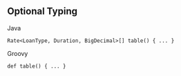 ## Optional Typing

Java
```
Rate<LoanType, Duration, BigDecimal>[] table() { ... }
```

Groovy
```
def table() { ... }
```

